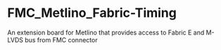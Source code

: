 # FMC_Metlino_Fabric-Timing
An extension board for Metlino that provides access to Fabric E and M-LVDS bus from FMC connector
